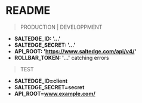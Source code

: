 # README

> PRODUCTION | DEVELOPPMENT
- **SALTEDGE_ID: '...'**
- **SALTEDGE_SECRET: '...'**
- **API_ROOT: 'https://www.saltedge.com/api/v4/'**
- **ROLLBAR_TOKEN: '...'** catching errors

> TEST
- **SALTEDGE_ID=client**
- **SALTEDGE_SECRET=secret**
- **API_ROOT=www.example.com/**
